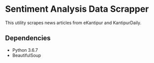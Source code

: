 # Sentiment Analysis Data Scrapper
This utility scrapes news articles from eKantipur and KantipurDaily.
## Dependencies
* Python 3.6.7
* BeautifulSoup
